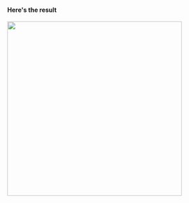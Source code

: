 #### Here's the result

<img src="https://github.com/GiorgiZosiashvili/Ferrarri/blob/main/assets/ferrari.gif" width="400" />
